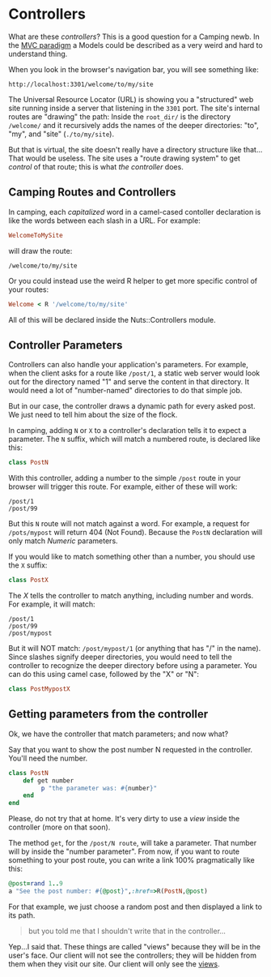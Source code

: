 # Controllers

What are these _controllers_? This is a good question for a Camping newb. In the [MVC
paradigm](http://en.wikipedia.org/wiki/Model%E2%80%93View%E2%80%93Controller#Overview)
a Models could be described as a very weird and hard to understand thing.

When you look in the browser's navigation bar, you will see something like:

`http://localhost:3301/welcome/to/my/site`

The Universal Resource Locator (URL) is showing you a "structured" web site
running inside a server that listening in the `3301` port. The site's internal
routes are "drawing" the path: Inside the `root_dir/` is the directory `/welcome/`
and it recursively adds the names of the deeper directories: "to", "my", and "site" (`./to/my/site`).

But that is virtual, the site doesn't really have a directory structure like that...
That would be useless. The site uses a "route drawing system" to get _control_
of that route; this is what *the controller* does.

## Camping Routes and Controllers

In camping, each _capitalized_ word in a camel-cased contoller declaration is like the
words between each slash in a URL. For example:

```ruby
WelcomeToMySite
```
will draw the route:

```
/welcome/to/my/site
```

Or you could instead use the weird R helper to get more specific control of your routes:

```ruby
Welcome < R '/welcome/to/my/site'
```

All of this will be declared inside the Nuts::Controllers module.

## Controller Parameters

Controllers can also handle your application's parameters. For example,
when the client asks for a route like `/post/1`, a static web server would
look out for the directory named "1" and serve the content in that directory.
It would need a lot of "number-named" directories to do that simple job.

But in our case, the controller draws a dynamic path for every asked post. We just need
to tell him about the size of the flock.

In camping, adding `N` or `X` to a controller's declaration tells it to expect a parameter.
The `N` suffix, which will match a numbered route, is declared like this:

```ruby
class PostN
```

With this controller, adding a number to the simple `/post` route in your browser will trigger this route. For example,
either of these will work:

```
/post/1
/post/99
```

But this `N` route will not match against a word. For example, a request for `/pots/mypost`
will return 404 (Not Found). Because the `PostN` declaration will only match _Numeric_ parameters.

If you would like to match something other than a number, you should use the `X` suffix:

```ruby
class PostX
```

The _X_ tells the controller to match anything, including number and words. For example, it will match:

```
/post/1
/post/99
/post/mypost
```

But it will NOT match: `/post/mypost/1` (or anything that has "/" in the name). Since slashes signify
deeper directories, you would need to tell the controller to recognize the deeper directory before using a parameter.
You can do this using camel case, followed by the "X" or "N":

```ruby
class PostMypostX
```

## Getting parameters from the controller

Ok, we have the controller that match parameters; and now what?

Say that you want to show the post number N requested in the controller. You'll need the
number.

```ruby
class PostN
    def get number
         p "the parameter was: #{number}"
    end
end
```

Please, do not try that at home. It's very dirty to use a _view_ inside the controller (more on that soon).

The method `get`, for the `/post/N route`, will take a parameter. That number will by
inside the "number parameter". From now, if you want to route something to your
post route, you can write a link 100% pragmatically like this:

```ruby
@post=rand 1..9
a "See the post number: #{@post}",:href=>R(PostN,@post)
```

For that example, we just choose a random post and then displayed a link to its path.

> but you told me that I shouldn't write that in the controller...

Yep...I said that. These things are called "views" because they will
be in the user's face. Our client will not see the controllers; they will be hidden from them when they visit our site.
Our client will only see the [views](04_more_about_views.md).
